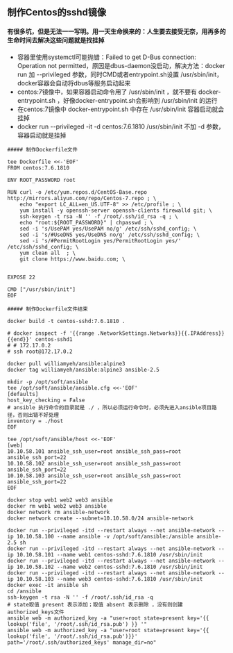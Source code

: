 ## 制作Centos的sshd镜像

#### 有很多坑，但是无法一一写明。用一天生命换来的：人生要去接受无奈，用再多的生命时间去解决这些问题就是找挂掉
* 容器里使用systemctl可能抛错：Failed to get D-Bus connection: Operation not permitted，原因是dbus-daemon没启动，解决方法：docker run 加 --privileged 参数，同时CMD或者entrypoint.sh设置 /usr/sbin/init，docker容器会自动将dbus等服务启动起来
* centos:7镜像中，如果容器启动命令用了 /usr/sbin/init ，就不要有 docker-entrypoint.sh ，好像docker-entrypoint.sh会影响到 /usr/sbin/init 的运行
* 在centos:7镜像中 docker-entrypoint.sh 中存在 /usr/sbin/init 容器启动就会挂掉
* docker run --privileged -it -d centos:7.6.1810 /usr/sbin/init  不加 -d 参数，容器启动就是挂掉
```
##### 制作Dockerfile文件

tee Dockerfile <<-'EOF'
FROM centos:7.6.1810

ENV ROOT_PASSWORD root

RUN curl -o /etc/yum.repos.d/CentOS-Base.repo http://mirrors.aliyun.com/repo/Centos-7.repo ; \
    echo "export LC_ALL=en_US.UTF-8" >> /etc/profile ; \
    yum install -y openssh-server openssh-clients firewalld git; \
    ssh-keygen -t rsa -N '' -f /root/.ssh/id_rsa -q ; \
    echo "root:${ROOT_PASSWORD}" | chpasswd ; \
    sed -i 's/UsePAM yes/UsePAM no/g' /etc/ssh/sshd_config; \
    sed -i 's/#UseDNS yes/UseDNS no/g' /etc/ssh/sshd_config; \
    sed -i 's/#PermitRootLogin yes/PermitRootLogin yes/' /etc/ssh/sshd_config; \
    yum clean all  ; \
    git clone https://www.baidu.com; \
    

EXPOSE 22

CMD ["/usr/sbin/init"]
EOF

##### 制作Dockerfile文件结束

docker build -t centos-sshd:7.6.1810 .

# docker inspect -f '{{range .NetworkSettings.Networks}}{{.IPAddress}}{{end}}' centos-sshd1
# # 172.17.0.2
# ssh root@172.17.0.2
```


```
docker pull williamyeh/ansible:alpine3
docker tag williamyeh/ansible:alpine3 ansible-2.5

mkdir -p /opt/soft/ansible
tee /opt/soft/ansible/ansible.cfg <<-'EOF'
[defaults]
host_key_checking = False
# ansible 执行命令的目录就是 ./ ，所以必须运行命令时，必须先进入ansible项目路径，否则出错不好处理
inventory = ./host
EOF

tee /opt/soft/ansible/host <<-'EOF'
[web]
10.10.58.101 ansible_ssh_user=root ansible_ssh_pass=root ansible_ssh_port=22
10.10.58.102 ansible_ssh_user=root ansible_ssh_pass=root ansible_ssh_port=22
10.10.58.103 ansible_ssh_user=root ansible_ssh_pass=root ansible_ssh_port=22
EOF

docker stop web1 web2 web3 ansible
docker rm web1 web2 web3 ansible
docker network rm ansible-network
docker network create --subnet=10.10.58.0/24 ansible-network

docker run --privileged -itd --restart always --net ansible-network --ip 10.10.58.100 --name ansible -v /opt/soft/ansible:/ansible ansible-2.5 sh
docker run --privileged -itd --restart always --net ansible-network --ip 10.10.58.101 --name web1 centos-sshd:7.6.1810 /usr/sbin/init
docker run --privileged -itd --restart always --net ansible-network --ip 10.10.58.102 --name web2 centos-sshd:7.6.1810 /usr/sbin/init
docker run --privileged -itd --restart always --net ansible-network --ip 10.10.58.103 --name web3 centos-sshd:7.6.1810 /usr/sbin/init
docker exec -it ansible sh
cd /ansible
ssh-keygen -t rsa -N '' -f /root/.ssh/id_rsa -q
# state取值 present 表示添加；取值 absent 表示删除 ，没有则创建authorized_keys文件
ansible web -m authorized_key -a "user=root state=present key='{{ lookup('file', '/root/.ssh/id_rsa.pub') }} '"
ansible web -m authorized_key -a "user=root state=present key='{{ lookup('file', '/root/.ssh/id_rsa.pub')}}' path='/root/.ssh/authorized_keys' manage_dir=no"

```